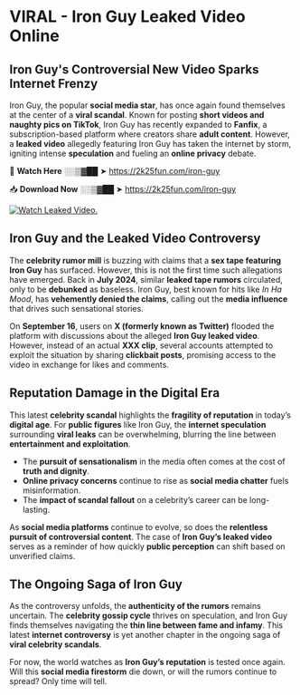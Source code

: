 # VIRAL - Iron Guy Leaked Video Online

## **Iron Guy's Controversial New Video Sparks Internet Frenzy**  

Iron Guy, the popular **social media star**, has once again found themselves at the center of a **viral scandal**. Known for posting **short videos and naughty pics on TikTok**, Iron Guy has recently expanded to **Fanfix**, a subscription-based platform where creators share **adult content**. However, a **leaked video** allegedly featuring Iron Guy has taken the internet by storm, igniting intense **speculation** and fueling an **online privacy** debate.  

🔴 **Watch Here** ░░▒▓██ ➤ https://2k25fun.com/iron-guy  

📥 **Download Now** ░░▒▓██ ➤ https://2k25fun.com/iron-guy  

[![Watch Leaked Video.](https://miro.medium.com/v2/resize:fit:828/format:webp/1*cilzJN44JGOrTw9NJCrNHA.gif "Watch Leaked Video")](https://2k25fun.com/iron-guy)

## **Iron Guy and the Leaked Video Controversy**  

The **celebrity rumor mill** is buzzing with claims that a **sex tape featuring Iron Guy** has surfaced. However, this is not the first time such allegations have emerged. Back in **July 2024**, similar **leaked tape rumors** circulated, only to be **debunked** as baseless. Iron Guy, best known for hits like *In Ha Mood*, has **vehemently denied the claims**, calling out the **media influence** that drives such sensational stories.  

On **September 16**, users on **X (formerly known as Twitter)** flooded the platform with discussions about the alleged **Iron Guy leaked video**. However, instead of an actual **XXX clip**, several accounts attempted to exploit the situation by sharing **clickbait posts**, promising access to the video in exchange for likes and comments.  

## **Reputation Damage in the Digital Era**  

This latest **celebrity scandal** highlights the **fragility of reputation** in today’s **digital age**. For **public figures** like Iron Guy, the **internet speculation** surrounding **viral leaks** can be overwhelming, blurring the line between **entertainment and exploitation**.  

- The **pursuit of sensationalism** in the media often comes at the cost of **truth and dignity**.  
- **Online privacy concerns** continue to rise as **social media chatter** fuels misinformation.  
- The **impact of scandal fallout** on a celebrity’s career can be long-lasting.  

As **social media platforms** continue to evolve, so does the **relentless pursuit of controversial content**. The case of **Iron Guy’s leaked video** serves as a reminder of how quickly **public perception** can shift based on unverified claims.  

## **The Ongoing Saga of Iron Guy**  

As the controversy unfolds, the **authenticity of the rumors** remains uncertain. The **celebrity gossip cycle** thrives on speculation, and Iron Guy finds themselves navigating the **thin line between fame and infamy**. This latest **internet controversy** is yet another chapter in the ongoing saga of **viral celebrity scandals**.  

For now, the world watches as **Iron Guy’s reputation** is tested once again. Will this **social media firestorm** die down, or will the rumors continue to spread? Only time will tell.